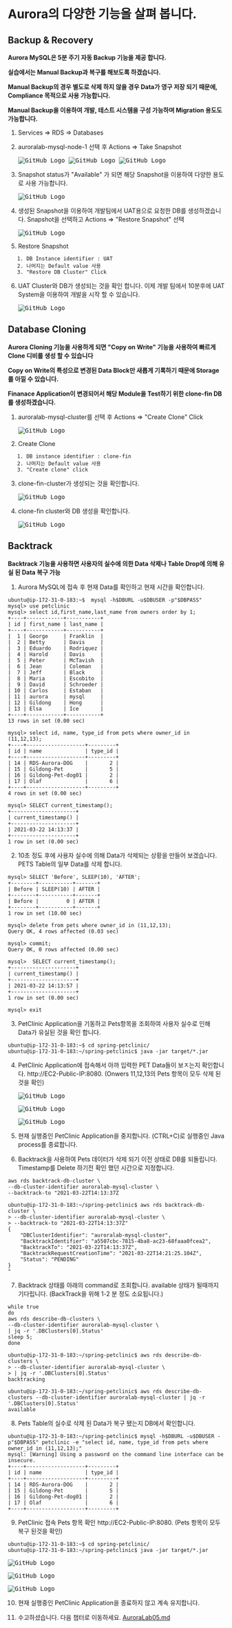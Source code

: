 # Aurora의 다양한 기능을 살펴 봅니다.

## Backup & Recovery

**Aurora MySQL은 5분 주기 자동 Backup 기능을 제공 합니다.**

**실습에서는 Manual Backup과 복구를 해보도록 하겠습니다.**

**Manual Backup의 경우 별도로 삭제 하지 않을 경우 Data가 영구 저장 되기 때문에, Compliance 목적으로 사용 가능합니다.**

**Manual Backup을 이용하여 개발, 테스트 시스템을 구성 가능하며 Migration 용도도 가능합니다.**

1. Services => RDS => Databases

2. auroralab-mysql-node-1 선택 후 Actions => Take Snapshot

   <kbd> ![GitHub Logo](images/21.png) </kbd>
   <kbd> ![GitHub Logo](images/22.png) </kbd>
   <kbd> ![GitHub Logo](images/23.png) </kbd>

3. Snapshot status가 "Available" 가 되면 해당 Snapshot을 이용하여 다양한 용도로 사용 가능합니다.

   <kbd> ![GitHub Logo](images/26.png) </kbd>

4. 생성된 Snapshot을 이용하여 개발팀에서 UAT용으로 요청한 DB를 생성하겠습니다. Snapshot을 선택하고 Actions => "Restore Snapshot" 선택

   <kbd> ![GitHub Logo](images/27.png) </kbd>

5. Restore Snapshot

```
   1. DB Instance identifier : UAT
   2. 나머지는 Default value 사용
   3. "Restore DB Cluster" Click
```

6. UAT Cluster와 DB가 생성되는 것을 확인 합니다. 이제 개발 팀에서 10분후에 UAT System을 이용하여 개발을 시작 할 수 있습니다.

   <kbd> ![GitHub Logo](images/28.png) </kbd>

## Database Cloning

**Aurora Cloning 기능을 사용하게 되면 "Copy on Write" 기능을 사용하여 빠르게 Clone 디비를 생성 할 수 있습니다**

**Copy on Write의 특성으로 변경된 Data Block만 새롭게 기록하기 때문에 Storage 를 아낄 수 있습니다.**

**Finanace Application이 변경되어서 해당 Module을 Test하기 위한 clone-fin DB를 생성하겠습니다.**

1. auroralab-mysql-cluster를 선택 후 Actions => "Create Clone" Click

   <kbd> ![GitHub Logo](images/29.png) </kbd>

2. Create Clone

```
   1. DB instance identifier : clone-fin
   2. 나머지는 Default value 사용
   3. "Create clone" click
```

3. clone-fin-cluster가 생성되는 것을 확인합니다.

   <kbd> ![GitHub Logo](images/30.png) </kbd>

4. clone-fin cluster와 DB 생성을 확인합니다.

   <kbd> ![GitHub Logo](images/31.png) </kbd>

## Backtrack

**Backtrack 기능을 사용하면 사용자의 실수에 의한 Data 삭제나 Table Drop에 의해 유실 된 Data 복구 가능**

1.  Aurora MySQL에 접속 후 현재 Data를 확인하고 현재 시간을 확인합니다.

```
ubuntu@ip-172-31-0-183:~$  mysql -h$DBURL -u$DBUSER -p"$DBPASS"
mysql> use petclinic
mysql> select id,first_name,last_name from owners order by 1;
+----+------------+-----------+
| id | first_name | last_name |
+----+------------+-----------+
|  1 | George     | Franklin  |
|  2 | Betty      | Davis     |
|  3 | Eduardo    | Rodriquez |
|  4 | Harold     | Davis     |
|  5 | Peter      | McTavish  |
|  6 | Jean       | Coleman   |
|  7 | Jeff       | Black     |
|  8 | Maria      | Escobito  |
|  9 | David      | Schroeder |
| 10 | Carlos     | Estaban   |
| 11 | aurora     | mysql     |
| 12 | Gildong    | Hong      |
| 13 | Elsa       | Ice       |
+----+------------+-----------+
13 rows in set (0.00 sec)

mysql> select id, name, type_id from pets where owner_id in (11,12,13);
+----+-------------------+---------+
| id | name              | type_id |
+----+-------------------+---------+
| 14 | RDS-Aurora-DOG    |       2 |
| 15 | Gildong-Pet       |       5 |
| 16 | Gildong-Pet-dog01 |       2 |
| 17 | Olaf              |       6 |
+----+-------------------+---------+
4 rows in set (0.00 sec)

mysql> SELECT current_timestamp();
+---------------------+
| current_timestamp() |
+---------------------+
| 2021-03-22 14:13:37 |
+---------------------+
1 row in set (0.00 sec)

```

2. 10초 정도 후에 사용자 실수에 의해 Data가 삭제되는 상황을 만들어 보겠습니다. PETS Table의 일부 Data를 삭제 합니다.

```
mysql> SELECT 'Before', SLEEP(10), 'AFTER';
+--------+-----------+-------+
| Before | SLEEP(10) | AFTER |
+--------+-----------+-------+
| Before |         0 | AFTER |
+--------+-----------+-------+
1 row in set (10.00 sec)

mysql> delete from pets where owner_id in (11,12,13);
Query OK, 4 rows affected (0.03 sec)

mysql> commit;
Query OK, 0 rows affected (0.00 sec)

mysql>  SELECT current_timestamp();
+---------------------+
| current_timestamp() |
+---------------------+
| 2021-03-22 14:13:57 |
+---------------------+
1 row in set (0.00 sec)

mysql> exit
```

3. PetClinic Application을 기동하고 Pets항목을 조회하여 사용자 실수로 인해 Data가 유실된 것을 확인 합니다.

```
ubuntu@ip-172-31-0-183:~$ cd spring-petclinic/
ubuntu@ip-172-31-0-183:~/spring-petclinic$ java -jar target/*.jar
```

4. PetClinic Application에 접속해서 아까 입력한 PET Data들이 보ㅈ는지 확인합니다. http://EC2-Public-IP:8080. (Onwers 11,12,13의 Pets 항목이 모두 삭제 된것을 확인)

   <kbd> ![GitHub Logo](images/32.png) </kbd>

   <kbd> ![GitHub Logo](images/33.png) </kbd>

   <kbd> ![GitHub Logo](images/34.png) </kbd>

5. 현재 실행중인 PetClinic Application을 중지합니다. (CTRL+C)로 실행중인 Java process를 종료합니다.

6. Backtrack을 사용하여 Pets 데이터가 삭제 되기 이전 상태로 DB를 되돌립니다. Timestamp를 Delete 하기전 확인 했던 시간으로 지정합니다.

```
aws rds backtrack-db-cluster \
--db-cluster-identifier auroralab-mysql-cluster \
--backtrack-to "2021-03-22T14:13:37Z

ubuntu@ip-172-31-0-183:~/spring-petclinic$ aws rds backtrack-db-cluster \
> --db-cluster-identifier auroralab-mysql-cluster \
> --backtrack-to "2021-03-22T14:13:37Z"
{
    "DBClusterIdentifier": "auroralab-mysql-cluster",
    "BacktrackIdentifier": "a5507cbc-7815-4ba8-ac23-68faaa0fcea2",
    "BacktrackTo": "2021-03-22T14:13:37Z",
    "BacktrackRequestCreationTime": "2021-03-22T14:21:25.104Z",
    "Status": "PENDING"
}
"
```

7. Backtrack 상태를 아래의 command로 조회합니다. available 상태가 될때까지 기다립니다. (BackTrack을 위해 1-2 분 정도 소요됩니다.)

```
while true
do
aws rds describe-db-clusters \
--db-cluster-identifier auroralab-mysql-cluster \
| jq -r '.DBClusters[0].Status'
sleep 5;
done

```

```
ubuntu@ip-172-31-0-183:~/spring-petclinic$ aws rds describe-db-clusters \
> --db-cluster-identifier auroralab-mysql-cluster \
> | jq -r '.DBClusters[0].Status'
backtracking

ubuntu@ip-172-31-0-183:~/spring-petclinic$ aws rds describe-db-clusters --db-cluster-identifier auroralab-mysql-cluster | jq -r '.DBClusters[0].Status'
available
```

8. Pets Table의 실수로 삭제 된 Data가 복구 됐는지 DB에서 확인합니다.

```
ubuntu@ip-172-31-0-183:~/spring-petclinic$ mysql -h$DBURL -u$DBUSER -p"$DBPASS" petclinic -e "select id, name, type_id from pets where owner_id in (11,12,13);"
mysql: [Warning] Using a password on the command line interface can be insecure.
+----+-------------------+---------+
| id | name              | type_id |
+----+-------------------+---------+
| 14 | RDS-Aurora-DOG    |       2 |
| 15 | Gildong-Pet       |       5 |
| 16 | Gildong-Pet-dog01 |       2 |
| 17 | Olaf              |       6 |
+----+-------------------+---------+
```

9. PetClinic 접속 Pets 항목 확인 http://EC2-Public-IP:8080. (Pets 항목이 모두 복구 된것을 확인)

```
ubuntu@ip-172-31-0-183:~$ cd spring-petclinic/
ubuntu@ip-172-31-0-183:~/spring-petclinic$ java -jar target/*.jar
```

<kbd> ![GitHub Logo](images/35.png) </kbd>

<kbd> ![GitHub Logo](images/36.png) </kbd>

<kbd> ![GitHub Logo](images/37.png) </kbd>

10. 현재 실행중인 PetClinic Application을 종료하지 않고 계속 유지합니다.

11. 수고하셨습니다. 다음 챕터로 이동하세요. [AuroraLab05.md](AuroraLab05.md)
